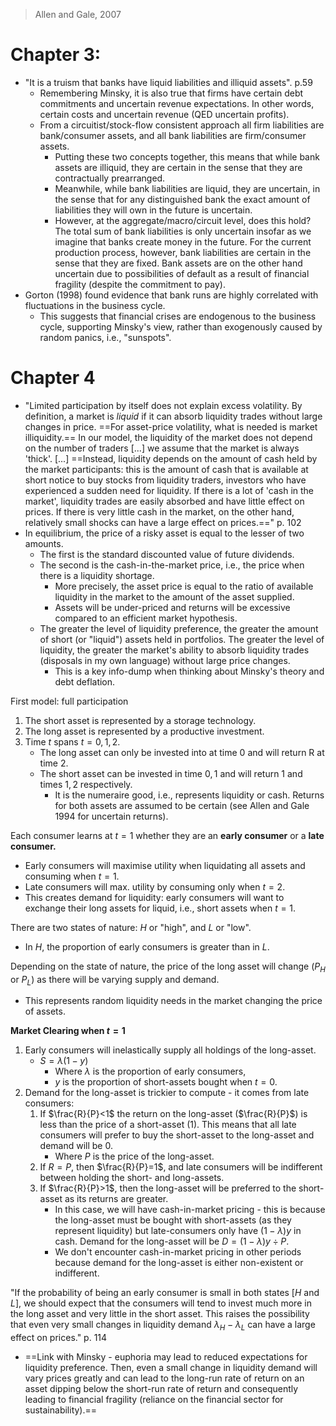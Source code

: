 >Allen and Gale, 2007

# Chapter 3:
- "It is a truism that banks have liquid liabilities and illiquid assets". p.59
	- Remembering Minsky, it is also true that firms have certain debt commitments and uncertain revenue expectations. In other words, certain costs and uncertain revenue (QED uncertain profits).
	- From a circuitist/stock-flow consistent approach all firm liabilities are bank/consumer assets, and all bank liabilities are firm/consumer assets.
		- Putting these two concepts together, this means that while bank assets are illiquid, they are certain in the sense that they are contractually prearranged.
		- Meanwhile, while bank liabilities are liquid, they are uncertain, in the sense that for any distinguished bank the exact amount of liabilities they will own in the future is uncertain.
		- However, at the aggregate/macro/circuit level, does this hold? The total sum of bank liabilities is only uncertain insofar as we imagine that banks create money in the future. For the current production process, however, bank liabilities are certain in the sense that they are fixed. Bank assets are on the other hand uncertain due to possibilities of default as a result of financial fragility (despite the commitment to pay).
- Gorton (1998) found evidence that bank runs are highly correlated with fluctuations in the business cycle.
	- This suggests that financial crises are endogenous to the business cycle, supporting Minsky's view, rather than exogenously caused by random panics, i.e., "sunspots".
# Chapter 4
- "Limited participation by itself does not explain excess volatility. By definition, a market is *liquid* if it can absorb liquidity trades without large changes in price. ==For asset-price volatility, what is needed is market illiquidity.== In our model, the liquidity of the market does not depend on the number of traders \[...] we assume that the market is always 'thick'. \[...] ==Instead, liquidity depends on the amount of cash held by the market participants: this is the amount of cash that is available at short notice to buy stocks from liquidity traders, investors who have experienced a sudden need for liquidity. If there is a lot of 'cash in the market', liquidity trades are easily absorbed and have little effect on prices. If there is very little cash in the market, on the other hand, relatively small shocks can have a large effect on prices.==" p. 102
- In equilibrium, the price of a risky asset is equal to the lesser of two amounts.
	- The first is the standard discounted value of future dividends.
	- The second is the cash-in-the-market price, i.e., the price when there is a liquidity shortage.
		- More precisely, the asset price is equal to the ratio of available liquidity in the market to the amount of the asset supplied.
		- Assets will be under-priced and returns will be excessive compared to an efficient market hypothesis.
	- The greater the level of liquidity preference, the greater the amount of short (or "liquid") assets held in portfolios. The greater the level of liquidity, the greater the market's ability to absorb liquidity trades (disposals in my own language) without large price changes.
		- This is a key info-dump when thinking about Minsky's theory and debt deflation.

First model: full participation
1. The short asset is represented by a storage technology.
2. The long asset is represented by a productive investment.
3. Time $t$ spans $t=0,1,2.$
	- The long asset can only be invested into at time $0$ and will return R at time 2.
	- The short asset can be invested in time $0,1$ and will return 1 and times $1,2$ respectively.
		- It is the numeraire good, i.e., represents liquidity or cash.
Returns for both assets are assumed to be certain (see Allen and Gale 1994 for uncertain returns).

Each consumer learns at $t=1$ whether they are an **early consumer** or a **late consumer.**
- Early consumers will maximise utility when liquidating all assets and consuming when $t=1$.
- Late consumers will max. utility by consuming only when $t=2$.
- This creates demand for liquidity: early consumers will want to exchange their long assets for liquid, i.e., short assets when $t=1$.

There are two states of nature: $H$ or "high", and $L$ or "low".
- In $H$, the proportion of early consumers is greater than in $L$.

Depending on the state of nature, the price of the long asset will change ($P_{H}$ or $P_{L}$) as there will be varying supply and demand.
- This represents random liquidity needs in the market changing the price of assets.

**Market Clearing when $t=1$**
1. Early consumers will inelastically supply all holdings of the long-asset.
	- $S=\lambda(1-y)$
		- Where $\lambda$ is the proportion of early consumers,
		- $y$ is the proportion of short-assets bought when $t=0$.
2. Demand for the long-asset is trickier to compute - it comes from late consumers:
	1. If $\frac{R}{P}<1$ the return on the long-asset ($\frac{R}{P}$) is less than the price of a short-asset (1). This means that all late consumers will prefer to buy the short-asset to the long-asset and demand will be 0.
		- Where $P$ is the price of the long-asset.
	2. If $R=P$, then $\frac{R}{P}=1$, and late consumers will be indifferent between holding the short- and long-assets.
	3. If $\frac{R}{P}>1$, then the long-asset will be preferred to the short-asset as its returns are greater.
		- In this case, we will have cash-in-market pricing - this is because the long-asset must be bought with short-assets (as they represent liquidity) but late-consumers only have $(1-\lambda)y$ in cash. Demand for the long-asset will be $D=(1-\lambda)y \div P$.
		- We don't encounter cash-in-market pricing in other periods because demand for the long-asset is either non-existent or indifferent.

"If the probability of being an early consumer is small in both states \[$H$ and $L$], we should expect that the consumers will tend to invest much more in the long asset and very little in the short asset. This raises the possibility that even very small changes in liquidity demand $\lambda_{H}-\lambda_{L}$ can have a large effect on prices." p. 114
- ==Link with Minsky - euphoria may lead to reduced expectations for liquidity preference. Then, even a small change in liquidity demand will vary prices greatly and can lead to the long-run rate of return on an asset dipping below the short-run rate of return and consequently leading to financial fragility (reliance on the financial sector for sustainability).==



